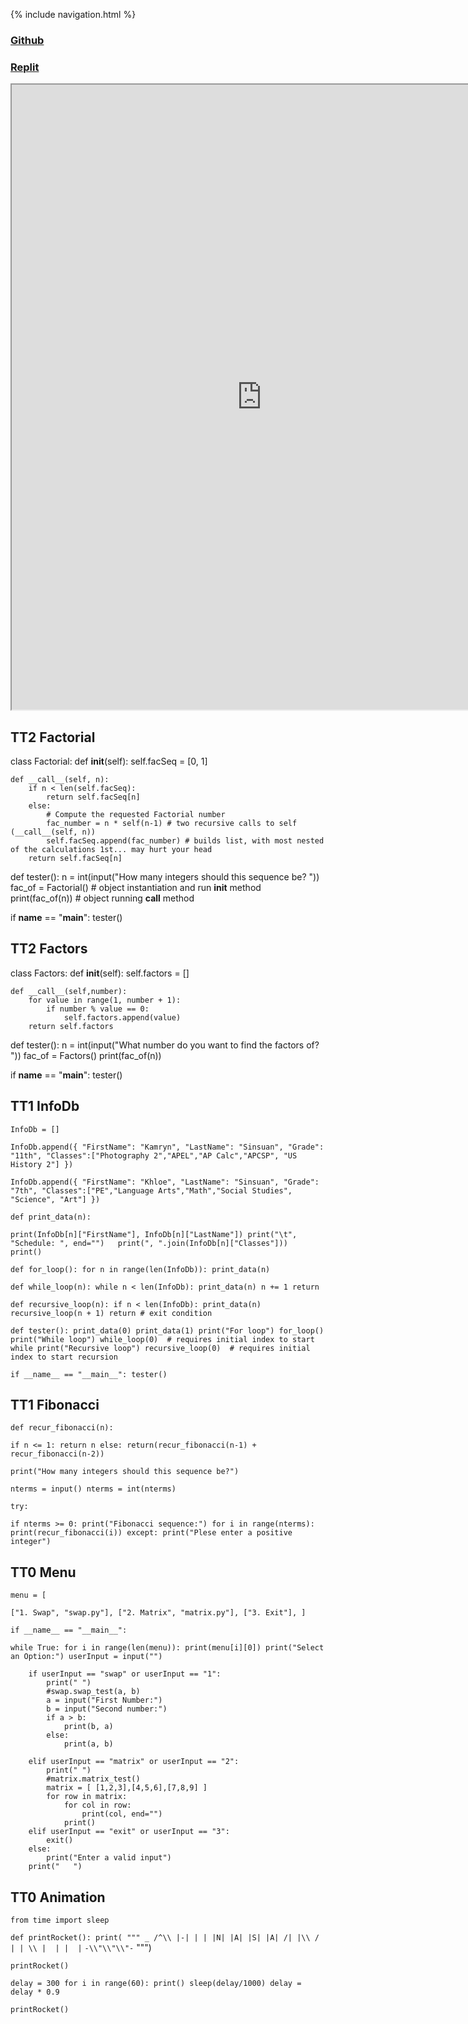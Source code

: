{% include navigation.html %}
### [Github](https://github.com/kamryns/curly-spork) 
### [Replit](https://replit.com/@kamryns1/curly-spork#.replit)

<iframe height="1000px" width="800px" src="https://replit.com/@kamryns1/curly-spork?lite=true#menu.py"></iframe>

## TT2 Factorial

class Factorial:
    def __init__(self):
        self.facSeq = [0, 1]

    def __call__(self, n):
        if n < len(self.facSeq):
            return self.facSeq[n]
        else:
            # Compute the requested Factorial number
            fac_number = n * self(n-1) # two recursive calls to self (__call__(self, n))
            self.facSeq.append(fac_number) # builds list, with most nested of the calculations 1st... may hurt your head
        return self.facSeq[n]

def tester():
    n = int(input("How many integers should this sequence be? "))
    fac_of = Factorial() # object instantiation and run __init__ method
    print(fac_of(n)) # object running __call__ method

if __name__ == "__main__":
    tester()
    
## TT2 Factors

class Factors:
    def __init__(self):
        self.factors = []

    def __call__(self,number):
        for value in range(1, number + 1):
            if number % value == 0:
                self.factors.append(value)
        return self.factors

def tester():
    n = int(input("What number do you want to find the factors of? "))
    fac_of = Factors()
    print(fac_of(n))

if __name__ == "__main__":
    tester()

## TT1 InfoDb


`InfoDb = []`

`InfoDb.append({
"FirstName": "Kamryn",
"LastName": "Sinsuan",
"Grade": "11th",
"Classes":["Photography 2","APEL","AP Calc","APCSP", "US History 2"]
})`

`InfoDb.append({
"FirstName": "Khloe",
"LastName": "Sinsuan",
"Grade": "7th",
"Classes":["PE","Language Arts","Math","Social Studies", "Science", "Art"]
})`


`def print_data(n):`

`print(InfoDb[n]["FirstName"], InfoDb[n]["LastName"])
print("\t", "Schedule: ", end="")  
print(", ".join(InfoDb[n]["Classes"])) 
print()`

`def for_loop():
for n in range(len(InfoDb)):
print_data(n)`

`def while_loop(n):
while n < len(InfoDb):
print_data(n)
n += 1
return`

`def recursive_loop(n):
if n < len(InfoDb):
print_data(n)
recursive_loop(n + 1)
return # exit condition`

`def tester():
print_data(0)
print_data(1)
print("For loop")
for_loop()
print("While loop")
while_loop(0)  # requires initial index to start while
print("Recursive loop")
recursive_loop(0)  # requires initial index to start recursion`

`if __name__ == "__main__":
tester()`

## TT1 Fibonacci

`def recur_fibonacci(n):`

`if n <= 1:
return n
else:
return(recur_fibonacci(n-1) + recur_fibonacci(n-2))`

`print("How many integers should this sequence be?")`

`nterms = input()
nterms = int(nterms)`


`try:`

`if nterms >= 0:
print("Fibonacci sequence:")
for i in range(nterms):
print(recur_fibonacci(i))
except:
print("Plese enter a positive integer")`

## TT0 Menu
`menu = [`

`["1. Swap", "swap.py"],
["2. Matrix", "matrix.py"],
["3. Exit"],
]`

`if __name__ == "__main__":`

`while True:
for i in range(len(menu)):
print(menu[i][0])
print("Select an Option:")
userInput = input("")`

        if userInput == "swap" or userInput == "1":
            print(" ")
            #swap.swap_test(a, b)
            a = input("First Number:")
            b = input("Second number:")
            if a > b:
                print(b, a)
            else:
                print(a, b)

        elif userInput == "matrix" or userInput == "2":
            print(" ")
            #matrix.matrix_test()
            matrix = [ [1,2,3],[4,5,6],[7,8,9] ]
            for row in matrix:
                for col in row:
                    print(col, end="")
                print()
        elif userInput == "exit" or userInput == "3":
            exit()
        else:
            print("Enter a valid input")
        print("   ")

## TT0 Animation
`from time import sleep`

`def printRocket():
print(
"""
_
/^\\
|-|
| |
|N|
|A|
|S|
|A|
/| |\\
/ | | \\
|  | |  |`
`-\\"\\"\\"-`
""")

`printRocket()`

`delay = 300
for i in range(60):
print()
sleep(delay/1000)
delay = delay * 0.9`

`printRocket()`




